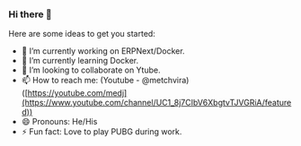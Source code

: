 ### Hi there 👋


Here are some ideas to get you started:

- 🔭 I’m currently working on ERPNext/Docker.
- 🌱 I’m currently learning Docker.
- 👯 I’m looking to collaborate on Ytube.
- 📫 How to reach me: (Youtube - @metchvira) ([https://youtube.com/medj](https://www.youtube.com/channel/UC1_8j7CIbV6XbgtvTJVGRiA/featured))
- 😄 Pronouns: He/His
- ⚡ Fun fact: Love to play PUBG during work.

